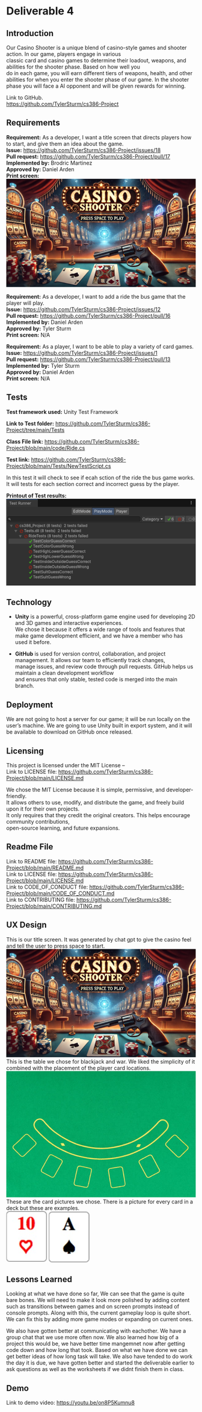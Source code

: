 # Deliverable 4

## Introduction
Our Casino Shooter is a unique blend of casino-style games and shooter action. In our game, players engage in various  
classic card and casino games to determine their loadout, weapons, and abilities for the shooter phase. Based on how well you  
do in each game, you will earn different tiers of weapons, health, and other abilities for when you enter the shooter phase of our game.
In the shooter phase you will face a AI opponent and will be given rewards for winning.

Link to GitHub.  
https://github.com/TylerSturm/cs386-Project

## Requirements
**Requirement:** As a developer, I want a title screen that directs players how to start, and give them an idea about the game.  
**Issue:** https://github.com/TylerSturm/cs386-Project/issues/18  
**Pull request:** https://github.com/TylerSturm/cs386-Project/pull/17  
**Implemented by:** Brodric Martinez  
**Approved by:**  Daniel Arden  
**Print screen:**  ![Image of Title Screen](/TitleScreen.jpg)  

**Requirement:** As a developer, I want to add a ride the bus game that the player will play.  
**Issue:** https://github.com/TylerSturm/cs386-Project/issues/12  
**Pull request:** https://github.com/TylerSturm/cs386-Project/pull/16  
**Implemented by:** Daniel Arden  
**Approved by:**  Tyler Sturm  
**Print screen:** N/A  
    
**Requirement:**   As a player, I want to be able to play a variety of card games.  
**Issue:** https://github.com/TylerSturm/cs386-Project/issues/1  
**Pull request:** https://github.com/TylerSturm/cs386-Project/pull/13  
**Implemented by:** Tyler Sturm  
**Approved by:** Daniel Arden  
**Print screen:** N/A  

## Tests

**Test framework used:** Unity Test Framework  

**Link to Test folder:** https://github.com/TylerSturm/cs386-Project/tree/main/Tests  

**Class File link:** https://github.com/TylerSturm/cs386-Project/blob/main/code/Ride.cs  

**Test link:** https://github.com/TylerSturm/cs386-Project/blob/main/Tests/NewTestScript.cs  

In this test it will check to see if ecah sction of the ride the bus game works. It will
tests for each section correct and incorrect guess by the player.  

**Printout of Test results:**  
![Image of test results for ride the bus game.](/Tests/RideBusTest.png)

## Technology

- **Unity** is a powerful, cross-platform game engine used for developing 2D and 3D games and interactive experiences.  
  We chose it because it offers a wide range of tools and features that make game development efficient, and we have a member who has used it before.
  
- **GitHub** is used for version control, collaboration, and project management. It allows our team to efficiently track changes,  
  manage issues, and review code through pull requests. GitHub helps us maintain a clean development workflow  
  and ensures that only stable, tested code is merged into the main branch.

## Deployment
We are not going to host a server for our game; it will be run locally on the user’s machine. We are going to use Unity built in export system, and it will be available to download on GitHub once released.

## Licensing
This project is licensed under the MIT License –   
Link to LICENSE file: https://github.com/TylerSturm/cs386-Project/blob/main/LICENSE.md  

We chose the MIT License because it is simple, permissive, and developer-friendly.  
It allows others to use, modify, and distribute the game, and freely build upon it for their own projects.  
It only requires that they credit the original creators. This helps encourage community contributions,  
open-source learning, and future expansions.  

## Readme File 
Link to README file: https://github.com/TylerSturm/cs386-Project/blob/main/README.md  
Link to LICENSE file: https://github.com/TylerSturm/cs386-Project/blob/main/LICENSE.md  
Link to CODE_OF_CONDUCT file: https://github.com/TylerSturm/cs386-Project/blob/main/CODE_OF_CONDUCT.md  
Link to CONTRIBUTING file: https://github.com/TylerSturm/cs386-Project/blob/main/CONTRIBUTING.md  

## UX Design

This is our title screen. It was generated by chat gpt to give the casino feel and tell the user to press space to start.  
![Image of Title Screen](/TitleScreen.jpg)  
This is the table we chose for blackjack and war. We liked the simplicity of it combined with the placement of the player card locations.
![Image of Table Background](/code/tablebackground.jpg)  
These are the card pictures we chose. There is a picture for every card in a deck but these are examples.  
![Image of playing card](/cards_images/10_Hearts.jpg)
![Image of playing card](/cards_images/1_spades.jpg)  

## Lessons Learned

Looking at what we have done so far, We can see that the game is quite bare bones. We will need to make it look more polished by adding content such as transitions between games and on screen prompts instead of console prompts. Along with this, the current gameplay loop is quite short. We can fix this by adding more game modes or expanding on current ones.  

We also have gotten better at communicating with eachother. We have a group chat that we use more often now. We also learned how big of a project this would be, we have better time mangemnet now
after getting code down and how long that took. Based on what we have done we can get better ideas of how long task will take. We also have tended to do work the day it is due, we have gotten better and started the deliverable earlier to ask questions as well as the worksheets if we didnt finish them in class.

## Demo
Link to demo video: https://youtu.be/on8P5Kumnu8  


